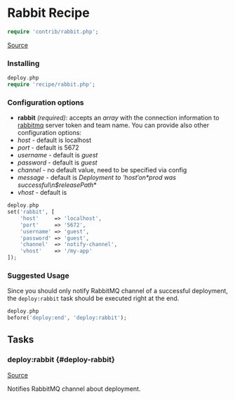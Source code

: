 <!-- DO NOT EDIT THIS FILE! -->
<!-- Instead edit contrib/rabbit.php -->
<!-- Then run bin/docgen -->

# Rabbit Recipe

```php
require 'contrib/rabbit.php';
```

[Source](/contrib/rabbit.php)



### Installing
```php
deploy.php
require 'recipe/rabbit.php';
```
### Configuration options
- **rabbit** *(required)*: accepts an *array* with the connection information to [rabbitmq](http://www.rabbitmq.com) server token and team name.
You can provide also other configuration options:
 - *host* - default is localhost
 - *port* - default is 5672
 - *username* - default is *guest*
 - *password* - default is *guest*
 - *channel* - no default value, need to be specified via config
 - *message* - default is **Deployment to '$host' on *$prod* was successful\n$releasePath**
 - *vhost* - default is
```php
deploy.php
set('rabbit', [
    'host'     => 'localhost',
    'port'     => '5672',
    'username' => 'guest',
    'password' => 'guest',
    'channel'  => 'notify-channel',
    'vhost'    => '/my-app'
]);
```
### Suggested Usage
Since you should only notify RabbitMQ channel of a successful deployment, the `deploy:rabbit` task should be executed right at the end.
```php
deploy.php
before('deploy:end', 'deploy:rabbit');
```



## Tasks

### deploy:rabbit {#deploy-rabbit}
[Source](https://github.com/deployphp/deployer/blob/master/contrib/rabbit.php#L58)

Notifies RabbitMQ channel about deployment.




